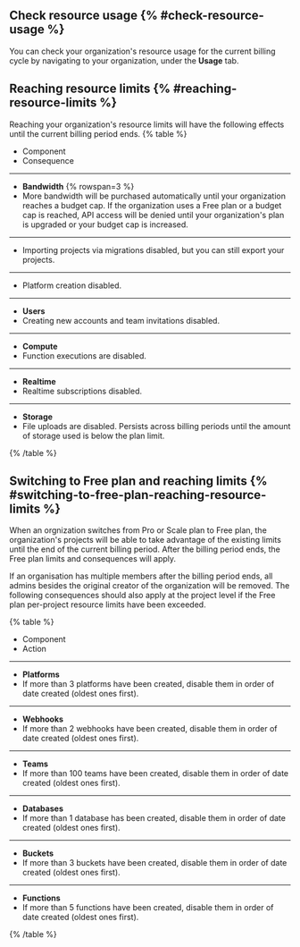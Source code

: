 ## Check resource usage {% #check-resource-usage %}

You can check your organization's resource usage for the current billing cycle by navigating to your organization, under the **Usage** tab.

## Reaching resource limits {% #reaching-resource-limits %}

Reaching your organization's resource limits will have the following effects until the current billing period ends.
{% table %}

- Component
- Consequence

---

- **Bandwidth** {% rowspan=3 %}
- More bandwidth will be purchased automatically until your organization reaches a budget cap. If the organization uses a Free plan or a budget cap is reached, API access will be denied until your organization's plan is upgraded or your budget cap is increased.

---

- Importing projects via migrations disabled, but you can still export your projects.

---

- Platform creation disabled.

---

- **Users**
- Creating new accounts and team invitations disabled.

---

- **Compute**
- Function executions are disabled.

---

- **Realtime**
- Realtime subscriptions disabled.

---

- **Storage**
- File uploads are disabled. Persists across billing periods until the amount of storage used is below the plan limit.

{% /table %}

## Switching to Free plan and reaching limits {% #switching-to-free-plan-reaching-resource-limits %}

When an orgnization switches from Pro or Scale plan to Free plan, the organization's projects will be able to take advantage of the existing limits until the end of the current billing period.
After the billing period ends, the Free plan limits and consequences will apply.

If an organisation has multiple members after the billing period ends, all admins besides the original creator of the organization will be removed.
The following consequences should also apply at the project level if the Free plan per-project resource limits have been exceeded.

{% table %}

- Component
- Action

---

- **Platforms**
- If more than 3 platforms have been created, disable them in order of date created (oldest ones first).

---

- **Webhooks**
- If more than 2 webhooks have been created, disable them in order of date created (oldest ones first).

---

- **Teams**
- If more than 100 teams have been created, disable them in order of date created (oldest ones first).

---

- **Databases**
- If more than 1 database has been created, disable them in order of date created (oldest ones first).

---

- **Buckets**
- If more than 3 buckets have been created, disable them in order of date created (oldest ones first).

---

- **Functions**
- If more than 5 functions have been created, disable them in order of date created (oldest ones first).

{% /table %}
